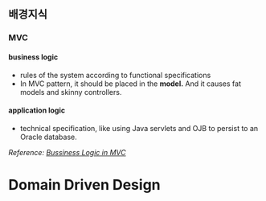 ## 배경지식
### MVC
#### business logic
- rules of the system according to functional specifications
- In MVC pattern, it should be placed in the <b>model.</b> And it causes fat models and skinny controllers.

#### application logic
- technical specification, like using Java servlets and OJB to persist to an Oracle database.

<i>Reference: [Bussiness Logic in MVC](https://softwareengineering.stackexchange.com/questions/165444/where-to-put-business-logic-in-mvc-design)</i>

# Domain Driven Design
